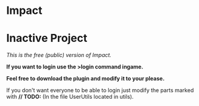 # Impact

# Inactive Project

_This is the free (public) version of Impact._

**If you want to login use the >login command ingame.**

**Feel free to download the plugin and modify it to your please.**

If you don't want everyone to be able to login just modify the parts marked with **// TODO:** (In the file UserUtils located in utils).
